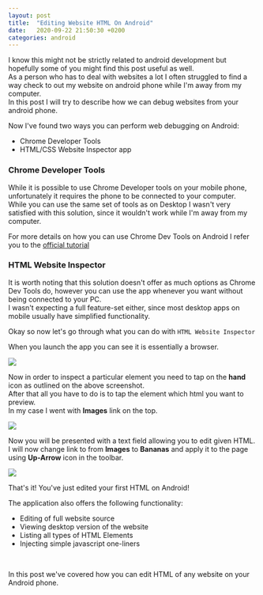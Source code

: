 ```yaml
---
layout: post
title:  "Editing Website HTML On Android"
date:   2020-09-22 21:50:30 +0200
categories: android
---
```


I know this might not be strictly related to android development but hopefully some of you might find this post useful as well.<br />
As a person who has to deal with websites a lot I often struggled to find a way check to out my website on android phone while I'm away from my computer.<br />
In this post I will try to describe how we can debug websites from your android phone.<br />

Now I've found two ways you can perform web debugging on Android:
* Chrome Developer Tools
* HTML/CSS Website Inspector app

### Chrome Developer Tools
While it is possible to use Chrome Developer tools on your mobile phone, unfortunately it requires the phone to be connected to your computer.<br />
While you can use the same set of tools as on Desktop I wasn't very satisfied with this solution, since it wouldn't work while I'm away from my computer.

For more details on how you can use Chrome Dev Tools on Android I refer you to the [official tutorial](https://developers.google.com/web/tools/chrome-devtools/remote-debugging)

### HTML Website Inspector
It is worth noting that this solution doesn't offer as much options as Chrome Dev Tools do, however you can use the app whenever you want without being connected to your PC.<br />
I wasn't expecting a full feature-set either, since most desktop apps on mobile usually have simplified functionality.

Okay so now let's go through what you can do with `HTML Website Inspector`


When you launch the app you can see it is essentially a browser.

<img src="{{site.baseurl}}/images/html-website-inspector.png">

Now in order to inspect a particular element you need to tap on the **hand** icon as outlined on the above screenshot. <br />
After that all you have to do is to tap the element which html you want to preview.<br />
In my case I went with **Images** link on the top.

<img src="{{site.baseurl}}/images/html-website-inspector-2.png">

Now you will be presented with a text field allowing you to edit given HTML. <br />
I will now change link to from **Images** to **Bananas** and apply it to the page using **Up-Arrow** icon in the toolbar.

<img src="{{site.baseurl}}/images/html-website-inspector-3.png">

That's it! You've just edited your first HTML on Android!<br />

The application also offers the following functionality:
* Editing of full website source
* Viewing desktop version of the website
* Listing all types of HTML Elements
* Injecting simple javascript one-liners
<br />

In this post we've covered how you can edit HTML of any website on your Android phone.
